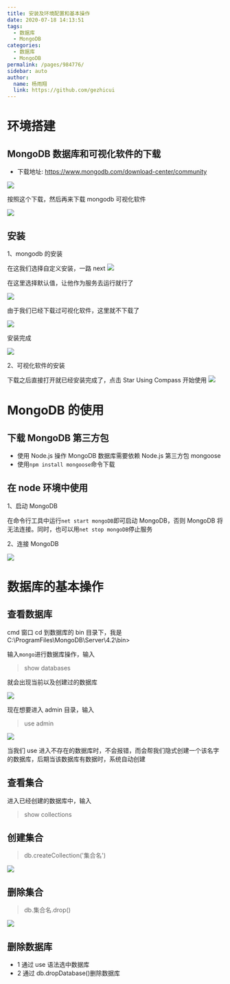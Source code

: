 ```yaml
---
title: 安装及环境配置和基本操作
date: 2020-07-18 14:13:51
tags:
  - 数据库
  - MongoDB
categories:
  - 数据库
  - MongoDB
permalink: /pages/984776/
sidebar: auto
author:
  name: 杨雨翔
  link: https://github.com/gezhicui
---
```


# 环境搭建

## MongoDB 数据库和可视化软件的下载

- 下载地址: https://www.mongodb.com/download-center/community

![](https://yangblogimg.oss-cn-hangzhou.aliyuncs.com/blogImg/mongodb官网.png)

按照这个下载，然后再来下载 mongodb 可视化软件

![](https://yangblogimg.oss-cn-hangzhou.aliyuncs.com/blogImg/mongodb可视化软件.png)

## 安装

1、mongodb 的安装

在这我们选择自定义安装，一路 next
![](https://yangblogimg.oss-cn-hangzhou.aliyuncs.com/blogImg/momgodb安装.png)

在这里选择默认值，让他作为服务去运行就行了

![](https://yangblogimg.oss-cn-hangzhou.aliyuncs.com/blogImg/mongodb安装2.png)

由于我们已经下载过可视化软件，这里就不下载了

![](https://yangblogimg.oss-cn-hangzhou.aliyuncs.com/blogImg/mongodb安装3.png)

安装完成

![](https://yangblogimg.oss-cn-hangzhou.aliyuncs.com/blogImg/安装完成.png)

2、可视化软件的安装

下载之后直接打开就已经安装完成了，点击 Star Using Compass 开始使用
![](https://yangblogimg.oss-cn-hangzhou.aliyuncs.com/blogImg/可视化安装.png)

# MongoDB 的使用

## 下载 MongoDB 第三方包

- 使用 Node.js 操作 MongoDB 数据库需要依赖 Node.js 第三方包 mongoose
- 使用`npm install mongoose`命令下载

## 在 node 环境中使用

1、启动 MongoDB

在命令行工具中运行`net start mongoDB`即可启动 MongoDB，否则 MongoDB 将无法连接。同时，也可以用`net stop mongoDB`停止服务

2、连接 MongoDB

![](https://yangblogimg.oss-cn-hangzhou.aliyuncs.com/blogImg/连接MongoDB.png)

# 数据库的基本操作

## 查看数据库

cmd 窗口 cd 到数据库的 bin 目录下，我是 C:\ProgramFiles\MongoDB\Server\4.2\bin>

输入`mongo`进行数据库操作，输入

> show databases

就会出现当前以及创建过的数据库

![](https://yangblogimg.oss-cn-hangzhou.aliyuncs.com/blogImg/showdatabases.png)

现在想要进入 admin 目录，输入

> use admin

![](https://yangblogimg.oss-cn-hangzhou.aliyuncs.com/blogImg/进入admin.png)

当我们 use 进入不存在的数据库时，不会报错，而会帮我们隐式创建一个该名字的数据库，后期当该数据库有数据时，系统自动创建

## 查看集合

进入已经创建的数据库中，输入

> show collections

## 创建集合

> db.createCollection('集合名')

![](<https://yangblogimg.oss-cn-hangzhou.aliyuncs.com/blogImg/创建集合(2).png>)

## 删除集合

> db.集合名.drop()

![](https://yangblogimg.oss-cn-hangzhou.aliyuncs.com/blogImg/删除集合.png)

## 删除数据库

- 1 通过 use 语法选中数据库
- 2 通过 db.dropDatabase()删除数据库
